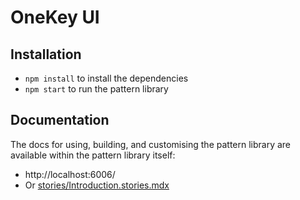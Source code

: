 # OneKey UI

## Installation

- `npm install` to install the dependencies
- `npm start` to run the pattern library

## Documentation

The docs for using, building, and customising the pattern library are available within the pattern library itself:

- http://localhost:6006/
- Or [stories/Introduction.stories.mdx](stories/Introduction.stories.mdx)
